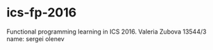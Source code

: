 # ics-fp-2016
Functional programming learning in ICS 2016.
Valeria Zubova 13544/3
name: sergei olenev